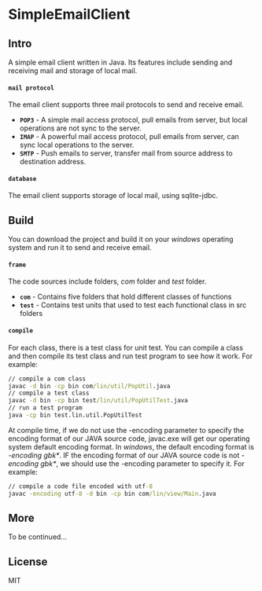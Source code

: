 # SimpleEmailClient

## Intro
A simple email client written in Java. Its features include sending and receiving mail and storage of local mail.
#### `mail protocol`
The email client supports three mail protocols to send and receive email.
- __`POP3`__ - A simple mail access protocol, pull emails from server, but local operations are not sync to the server.
- __`IMAP`__ - A powerful mail access protocol, pull emails from server, can sync local operations to the server.
- __`SMTP`__ - Push emails to server, transfer mail from source address to destination address.

#### `database`
The email client supports storage of local mail, using sqlite-jdbc.

## Build
You can download the project and build it on your _windows_ operating system and run it to send and receive email.
#### `frame`
The code sources include folders, _com_ folder and _test_ folder.
- __`com`__ - Contains five folders that hold different classes of functions
- __`test`__ - Contains test units that used to test each functional class in src folders

#### `compile`
For each class, there is a test class for unit test. You can compile a class and then compile its test class and run test program to see how it work. For example:
``` cmd
// compile a com class
javac -d bin -cp bin com/lin/util/PopUtil.java
// compile a test class
javac -d bin -cp bin test/lin/util/PopUtilTest.java
// run a test program
java -cp bin test.lin.util.PopUtilTest
```
At compile time, if we do not use the -encoding parameter to specify the encoding format of our JAVA source code, javac.exe will get our operating system default encoding format. In _windows_, the default encoding format is _-encoding gbk*_. IF the encoding format of our JAVA source code is not _-encoding gbk*_, we should use the -encoding parameter to specify it. For example:
``` cmd
// compile a code file encoded with utf-8       
javac -encoding utf-8 -d bin -cp bin com/lin/view/Main.java
```

## More
To be continued...

## License
MIT
